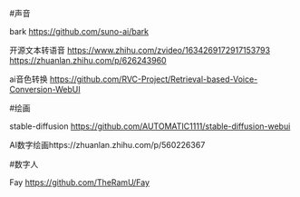 #声音


bark https://github.com/suno-ai/bark

开源文本转语音
https://www.zhihu.com/zvideo/1634269172917153793
https://zhuanlan.zhihu.com/p/626243960

ai音色转换 https://github.com/RVC-Project/Retrieval-based-Voice-Conversion-WebUI


#绘画

stable-diffusion https://github.com/AUTOMATIC1111/stable-diffusion-webui

AI数字绘画https://zhuanlan.zhihu.com/p/560226367


#数字人

Fay https://github.com/TheRamU/Fay
